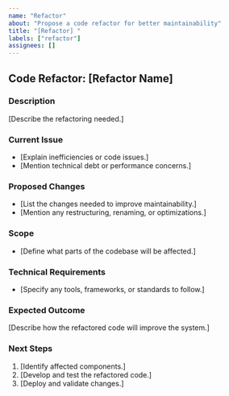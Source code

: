 ```yaml
---
name: "Refactor"
about: "Propose a code refactor for better maintainability"
title: "[Refactor] "
labels: ["refactor"]
assignees: []
---
```



## Code Refactor: [Refactor Name]

### Description
[Describe the refactoring needed.]

### Current Issue
- [Explain inefficiencies or code issues.]
- [Mention technical debt or performance concerns.]

### Proposed Changes
- [List the changes needed to improve maintainability.]
- [Mention any restructuring, renaming, or optimizations.]

### Scope
- [Define what parts of the codebase will be affected.]

### Technical Requirements
- [Specify any tools, frameworks, or standards to follow.]

### Expected Outcome
[Describe how the refactored code will improve the system.]

### Next Steps
1. [Identify affected components.]
2. [Develop and test the refactored code.]
3. [Deploy and validate changes.]
